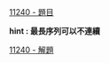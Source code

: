 [11240 - 題目](https://cpe.cse.nsysu.edu.tw/cpe/file/attendance/problemPdf/11240.pdf)

**hint : 最長序列可以不連續**

[11240 - 解題](https://zerojudge.tw/ShowProblem?problemid=k217)
